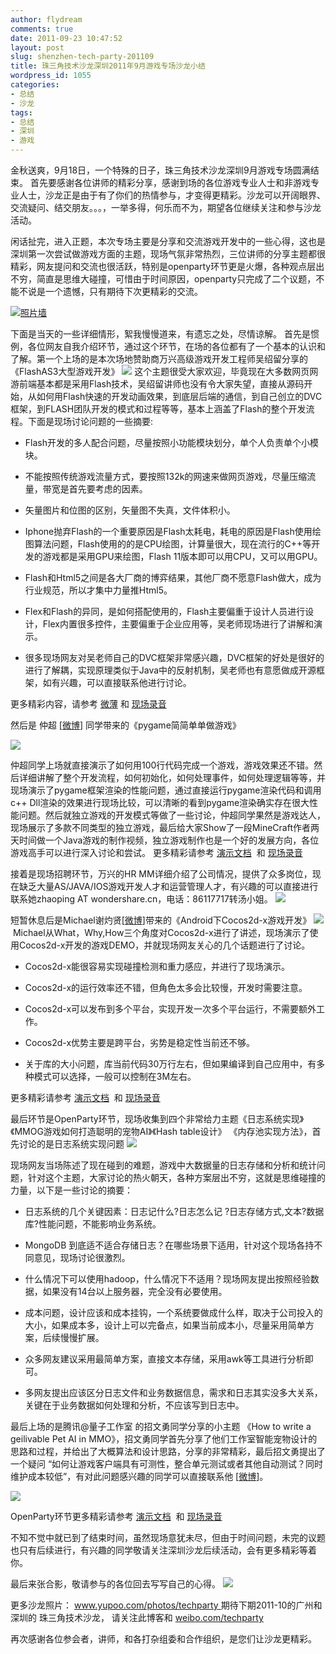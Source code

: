 ```yaml
---
author: flydream
comments: true
date: 2011-09-23 10:47:52
layout: post
slug: shenzhen-tech-party-201109
title: 珠三角技术沙龙深圳2011年9月游戏专场沙龙小结
wordpress_id: 1055
categories:
- 总结
- 沙龙
tags:
- 总结
- 深圳
- 游戏
---
```


金秋送爽，9月18日，一个特殊的日子，珠三角技术沙龙深圳9月游戏专场圆满结束。
首先要感谢各位讲师的精彩分享，感谢到场的各位游戏专业人士和非游戏专业人士，沙龙正是由于有了你们的热情参与，才变得更精彩。沙龙可以开阔眼界、交流疑问、结交朋友。。。，一举多得，何乐而不为，期望各位继续关注和参与沙龙活动。

闲话扯完，进入正题，本次专场主要是分享和交流游戏开发中的一些心得，这也是深圳第一次尝试做游戏方面的主题，现场气氛非常热烈，三位讲师的分享主题都很精彩，网友提问和交流也很活跃，特别是openparty环节更是火爆，各种观点层出不穷，简直是思维大碰撞，可惜由于时间原因，openparty只完成了二个议题，不能不说是一个遗憾，只有期待下次更精彩的交流。


[![照片墙](http://techparty-media.qiniudn.com/2011/09/szgamePicWall-300x224.png)](http://techparty-media.qiniudn.com/2011/09/szgamePicWall.png)


下面是当天的一些详细情形，絮我慢慢道来，有遗忘之处，尽情谅解。
首先是惯例，各位网友自我介绍环节，通过这个环节，在场的各位都有了一个基本的认识和了解。第一个上场的是本次场地赞助商万兴高级游戏开发工程师吴绍留分享的《FlashAS3大型游戏开发》
[![](http://techparty-media.qiniudn.com/2011/09/02.png)](http://techparty-media.qiniudn.com/2011/09/02.png)
这个主题很受大家欢迎，毕竟现在大多数网页网游前端基本都是采用Flash技术，吴绍留讲师也没有令大家失望，直接从源码开始，从如何用Flash快速的开发动画效果，到底层后端的通信，到自己创立的DVC框架，到FLASH团队开发的模式和过程等等，基本上涵盖了Flash的整个开发流程。下面是现场讨论问题的一些摘要:



	
  * Flash开发的多人配合问题，尽量按照小功能模块划分，单个人负责单个小模块。

	
  * 不能按照传统游戏流量方式，要按照132k的网速来做网页游戏，尽量压缩流量，带宽是首先要考虑的因素。

	
  * 矢量图片和位图的区别，矢量图不失真，文件体积小。

	
  * Iphone抛弃Flash的一个重要原因是Flash太耗电，耗电的原因是Flash使用绘图算法问题，Flash使用的的是CPU绘图，计算量很大，现在流行的C++等开发的游戏都是采用GPU来绘图，Flash 11版本即可以用CPU，又可以用GPU。

	
  * Flash和Html5之间是各大厂商的博弈结果，其他厂商不愿意Flash做大，成为行业规范，所以才集中力量推Html5。

	
  * Flex和Flash的异同，是如何搭配使用的，Flash主要偏重于设计人员进行设计，Flex内置很多控件，主要偏重于企业应用等，吴老师现场进行了讲解和演示。

	
  * 很多现场网友对吴老师自己的DVC框架非常感兴趣，DVC框架的好处是很好的进行了解耦，实现原理类似于Java中的反射机制，吴老师也有意愿做成开源框架，如有兴趣，可以直接联系他进行讨论。


更多精彩内容，请参考 [微薄](http://weibo.com/techparty) 和 [现场录音](http://vdisk.weibo.com/s/FRbn)

然后是 仲超 [[微博](http://weibo.com/cppgohan)] 同学带来的《pygame简简单单做游戏》


[![](http://techparty-media.qiniudn.com/2011/09/03-300x256.png)](http://techparty-media.qiniudn.com/2011/09/03.png)




仲超同学上场就直接演示了如何用100行代码完成一个游戏，游戏效果还不错。然后详细讲解了整个开发流程，如何初始化，如何处理事件，如何处理逻辑等等，并现场演示了pygame框架渲染的性能问题，通过直接运行pygame渲染代码和调用c++ Dll渲染的效果进行现场比较，可以清晰的看到pygame渲染确实存在很大性能问题。然后就独立游戏的开发模式等做了一些讨论，仲超同学果然是游戏达人，现场展示了多款不同类型的独立游戏，最后给大家Show了一段MineCraft作者两天时间做一个Java游戏的制作视频，独立游戏制作也是一个好的发展方向，各位游戏高手可以进行深入讨论和尝试。
更多精彩请参考 [演示文档](http://vdisk.weibo.com/s/FQcG)  和 [现场录音](http://techparty-media.qiniudn.com/2011/09/SZ20110918_Zhongchao_Pygame.mp3)


接着是现场招聘环节，万兴的HR MM详细介绍了公司情况，提供了众多岗位，现在缺乏大量AS/JAVA/IOS游戏开发人才和运营管理人才，有兴趣的可以直接进行联系她zhaoping AT wondershare.cn，电话：86117717转汤小姐。
[![](http://techparty-media.qiniudn.com/2011/09/zhaopin.jpg)](http://techparty-media.qiniudn.com/2011/09/zhaopin.jpg)


短暂休息后是Michael谢灼贤[[微博](http://weibo.com/1725607513)]带来的《Android下Cocos2d-x游戏开发》
[![](http://techparty-media.qiniudn.com/2011/09/05-300x263.png)](http://techparty-media.qiniudn.com/2011/09/05.png) Michael从What，Why,How三个角度对Cocos2d-x进行了讲述，现场演示了使用Cocos2d-x开发的游戏DEMO，并就现场网友关心的几个话题进行了讨论。






	
  * Cocos2d-x能很容易实现碰撞检测和重力感应，并进行了现场演示。

	
  * Cocos2d-x的运行效率还不错，但角色太多会比较慢，开发时需要注意。

	
  * Cocos2d-x可以发布到多个平台，实现开发一次多个平台运行，不需要额外工作。

	
  * Cocos2d-x优势主要是跨平台，劣势是稳定性当前还不够。

	
  * 关于库的大小问题，库当前代码30万行左右，但如果编译到自己应用中，有多种模式可以选择，一般可以控制在3M左右。


更多精彩请参考 [演示文档](http://vdisk.weibo.com/s/FQdh)  和 [现场录音](http://techparty-media.qiniudn.com/2011/09/SZ20110918_XieZhuoXian_Cocoa2d.mp3) 


最后环节是OpenParty环节，现场收集到四个非常给力主题《日志系统实现》《MMOG游戏如何打造聪明的宠物AI》《Hash table设计》 《内存池实现方法》，首先讨论的是日志系统实现问题
[![](http://techparty-media.qiniudn.com/2011/09/06-300x296.png)](http://techparty-media.qiniudn.com/2011/09/06.png)


现场网友当场陈述了现在碰到的难题，游戏中大数据量的日志存储和分析和统计问题，针对这个主题，大家讨论的热火朝天，各种方案层出不穷，这就是思维碰撞的力量，以下是一些讨论的摘要：



	
  * 日志系统的几个关键因素：日志记什么?日志怎么记 ?日志存储方式,文本?数据库?性能问题，不能影响业务系统。

	
  * MongoDB 到底适不适合存储日志？在哪些场景下适用，针对这个现场各持不同意见，现场讨论很激烈。

	
  * 什么情况下可以使用hadoop，什么情况下不适用？现场网友提出按照经验数据，如果没有14台以上服务器，完全没有必要使用。

	
  * 成本问题，设计应该和成本挂钩，一个系统要做成什么样，取决于公司投入的大小，如果成本多，设计上可以完备点，如果当前成本小，尽量采用简单方案，后续慢慢扩展。

	
  * 众多网友建议采用最简单方案，直接文本存储，采用awk等工具进行分析即可。

	
  * 多网友提出应该区分日志文件和业务数据信息，需求和日志其实没多大关系，关键在于业务数据如何处理和分析，不应该写到日志中。


最后上场的是腾讯@量子工作室 的招文勇同学分享的小主题 《How to write a geilivable Pet AI in MMO》，招文勇同学首先分享了他们工作室智能宠物设计的思路和过程，并给出了大概算法和设计思路，分享的非常精彩，最后招文勇提出了一个疑问 “如何让游戏客户端具有可测性，整合单元测试或者其他自动测试？同时维护成本较低”，有对此问题感兴趣的同学可以直接联系他 [[微博](http://weibo.com/zwybox)]。


[![](http://techparty-media.qiniudn.com/2011/09/07-300x283.png)](http://techparty-media.qiniudn.com/2011/09/07.png)




OpenParty环节更多精彩请参考 [演示文档](http://vdisk.weibo.com/s/FQfB)  和 [现场录音](http://vdisk.weibo.com/s/FQZ-)




不知不觉中就已到了结束时间，虽然现场意犹未尽，但由于时间问题，未完的议题也只有后续进行，有兴趣的同学敬请关注深圳沙龙后续活动，会有更多精彩等着你。


最后来张合影，敬请参与的各位回去写写自己的心得。
[![](http://techparty-media.qiniudn.com/2011/09/IMAG0649-1024x768.jpg)](http://techparty-media.qiniudn.com/2011/09/IMAG0649.jpg)

更多沙龙照片： [www.yupoo.com/photos/techparty
](http://www.yupoo.com/photos/techparty/albums/4765448/)
期待下期2011-10的广州和深圳的 珠三角技术沙龙， 请关注此博客和 [weibo.com/techparty](http://weibo.com/techparty)

再次感谢各位参会者，讲师，和各打杂组委和合作组织，是您们让沙龙更精彩。
